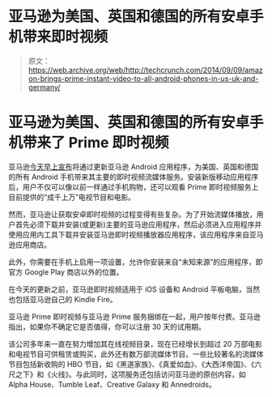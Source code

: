 # 亚马逊为美国、英国和德国的所有安卓手机带来即时视频

> 原文：<https://web.archive.org/web/http://techcrunch.com/2014/09/09/amazon-brings-prime-instant-video-to-all-android-phones-in-us-uk-and-germany/>

# 亚马逊为美国、英国和德国的所有安卓手机带来了 Prime 即时视频

亚马逊[今天早上宣布](https://web.archive.org/web/20230407041332/http://phx.corporate-ir.net/phoenix.zhtml?c=176060&p=RssLanding&cat=news&id=1965195)将通过更新亚马逊 Android 应用程序，为美国、英国和德国的所有 Android 手机带来其主要的即时视频流媒体服务。安装新版移动应用程序后，用户不仅可以像以前一样通过手机购物，还可以观看 Prime 即时视频服务上目前提供的“成千上万”电视节目和电影。

然而，亚马逊让获取安卓即时视频的过程变得有些复杂。为了开始流媒体播放，用户首先必须下载并安装(或更新)主要的亚马逊应用程序，然后必须进入应用程序并使用应用内工具下载并安装亚马逊即时视频播放器应用程序，该应用程序来自亚马逊应用商店。

此外，你需要在手机上启用一项设置，允许你安装来自“未知来源”的应用程序，即官方 Google Play 商店以外的位置。

在今天的更新之前，亚马逊即时视频适用于 iOS 设备和 Android 平板电脑，当然也包括亚马逊自己的 Kindle Fire。

亚马逊 Prime 即时视频与亚马逊 Prime 服务捆绑在一起，用户按年付费。亚马逊指出，如果你不确定它是否值得，你可以注册 30 天的试用期。

该公司多年来一直在努力增加其在线视频目录，现在已经增长到超过 20 万部电影和电视节目可供租赁或购买，此外还有数万部流媒体节目。一些比较著名的流媒体节目包括新收购的 HBO 节目，如《黑道家族》、《真爱如血》、《大西洋帝国》、《六尺之下》和《火线》。与此同时，这项服务还包括访问亚马逊的原创内容，如 Alpha House、Tumble Leaf、Creative Galaxy 和 Annedroids。